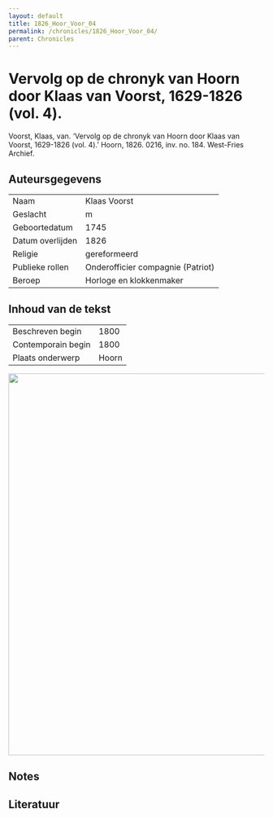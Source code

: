 ```yaml
---
layout: default
title: 1826_Hoor_Voor_04
permalink: /chronicles/1826_Hoor_Voor_04/
parent: Chronicles
--- 
```



# Vervolg op de chronyk van Hoorn door Klaas van Voorst, 1629-1826 (vol. 4). 

Voorst, Klaas, van. ‘Vervolg op de chronyk van Hoorn door Klaas van Voorst, 1629-1826 (vol. 4).’ Hoorn, 1826. 0216, inv. no. 184. West-Fries Archief. 

## Auteursgegevens 

| | | 
| --------------- | --------------- | 
| Naam | Klaas Voorst | 
| Geslacht | m | 
 | Geboortedatum | 1745 | 
| Datum overlijden | 1826 | 
| Religie | gereformeerd | 
| Publieke rollen | Onderofficier compagnie (Patriot) | 
| Beroep | Horloge en klokkenmaker  | 

## Inhoud van de tekst 

| | | 
| --------------- | --------------- | 
| Beschreven begin | 1800 | 
| Contemporain begin | 1800 | 
| Plaats onderwerp | Hoorn | 

[<img src="..\..\barplots_chronicles\1826_Hoor_Voor_04.jpg" width="750"/>](..\..\barplots_chronicles\1826_Hoor_Voor_04.jpg) 

## Notes 

## Literatuur 


